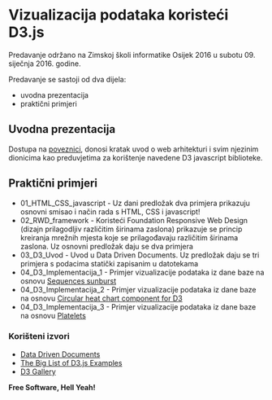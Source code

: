 # Vizualizacija podataka koristeći D3.js

Predavanje održano na Zimskoj školi informatike Osijek 2016 u subotu 09. siječnja 2016. godine.

Predavanje se sastoji od dva dijela:
 - uvodna prezentacija
 - praktični primjeri

## Uvodna prezentacija
Dostupa na [poveznici], donosi kratak uvod o web arhitekturi i svim njezinim dionicima kao preduvjetima za korištenje navedene D3 javascript biblioteke.  

## Praktični primjeri


* 01_HTML_CSS_javascript - Uz dani predložak dva primjera prikazuju osnovni smisao i način rada s HTML, CSS i javascript!
* 02_RWD_framework - Koristeći Foundation Responsive Web Design (dizajn prilagodljiv različitim širinama zaslona) prikazuje se princip kreiranja mrežnih mjesta koje se prilagođavaju različitim širinama zaslona. Uz osnovni predložak daju se dva primjera
* 03_D3_Uvod - Uvod u Data Driven Documents. Uz predložak daju se tri primjera s podacima statički zapisanim u datotekama
* 04_D3_Implementacija_1 - Primjer vizualizacije podataka iz dane baze na osnovu [Sequences sunburst]
* 04_D3_Implementacija_2 - Primjer vizualizacije podataka iz dane baze na osnovu [Circular heat chart component for D3]
* 04_D3_Implementacija_3 - Primjer vizualizacije podataka iz dane baze na osnovu [Platelets]

### Korišteni izvori

* [Data Driven Documents] 
* [The Big List of D3.js Examples]
* [D3 Gallery]


**Free Software, Hell Yeah!**

[//]: # (These are reference links used in the body of this note and get stripped out when the markdown processor does its job. There is no need to format nicely because it shouldn't be seen. Thanks SO - http://stackoverflow.com/questions/4823468/store-comments-in-markdown-syntax)


   [poveznici]: <http://www.emaze.com/@AFIZWCOZ/zi2016>
   [Sequences sunburst]: <http://bl.ocks.org/kerryrodden/7090426>
   [Circular heat chart component for D3]: <http://prcweb.co.uk/circularheatchart/>
   [Platelets]: <http://bl.ocks.org/lokesh005/1b23c84b68f5be134ff0>
   [Data Driven Documents]: <http://d3js.org/>
   [The Big List of D3.js Examples]: <http://christopheviau.com/d3list/>
   [D3 Gallery]: <https://github.com/mbostock/d3/wiki/Gallery>